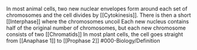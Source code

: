 In most animal cells, two new nuclear envelopes form around each set of chromosomes and the cell divides by [[Cytokinesis]]. There is then a short [[Interphase]] where the chromosomes uncoil
Each new nucleus contains half of the original number of chromosomes, but each new chromosome consists of two [[Chromatids]] 
In most plant cells, the cell goes straight from [[Anaphase 1]] to [[Prophase 2]]
#000-Biology/Definition 